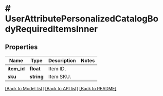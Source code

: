 # # UserAttributePersonalizedCatalogBodyRequiredItemsInner

## Properties

Name | Type | Description | Notes
------------ | ------------- | ------------- | -------------
**item_id** | **float** | Item ID. |
**sku** | **string** | Item SKU. |

[[Back to Model list]](../../README.md#models) [[Back to API list]](../../README.md#endpoints) [[Back to README]](../../README.md)
